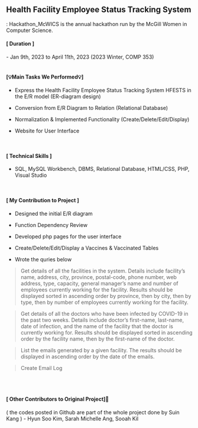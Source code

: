
## Health Facility Employee Status Tracking System
: Hackathon_McWICS is the annual hackathon run by the McGill Women in Computer Science. 


<h4>[ Duration ]</h4>
- Jan 9th, 2023 to April 11th, 2023 (2023 Winter, COMP 353)

<br>
<br>

<h4>[💡Main Tasks We Performed💡]</h4>


- Express the Health Facility Employee Status Tracking System HFESTS in the E/R model (ER-diagram design)

- Conversion from E/R Diagram to Relation (Relational Database)
  
- Normalization & Implemented Functionality (Create/Delete/Edit/Display)
  
- Website for User Interface 

<br>

<h4>[ Technical Skills ]</h4>

- SQL, MySQL Workbench, DBMS, Relational Database, HTML/CSS, PHP, Visual Studio

<br>

<h4>[ My Contribution to Project ]</h4>

- Designed the initial E/R diagram

- Function Dependency Review

- Developed php pages for the user interface 

- Create/Delete/Edit/Display a Vaccines & Vaccinated Tables

- Wrote the quries below

  
> Get details of all the facilities in the system.
Details include facility’s name, address, city,
province, postal-code, phone number, web
address, type, capacity, general manager’s
name and number of employees currently
working for the facility. Results should be
displayed sorted in ascending order by
province, then by city, then by type, then by
number of employees currently working for
the facility.

>Get details of all the doctors who have been
infected by COVID-19 in the past two
weeks. Details include doctor’s first-name,
last-name, date of infection, and the name
of the facility that the doctor is currently
working for. Results should be displayed
sorted in ascending order by the facility
name, then by the first-name of the doctor.

>List the emails generated by a given facility.
The results should be displayed in
ascending order by the date of the emails.

>Create Email Log


<br>
<br>

<h4> [ Other Contributors to Original Project]🙋‍</h4>
( the codes posted in Github are part of the whole project done by Suin Kang )
- Hyun Soo Kim, Sarah Michelle Ang, Sooah Kil 

<br>
<br>





